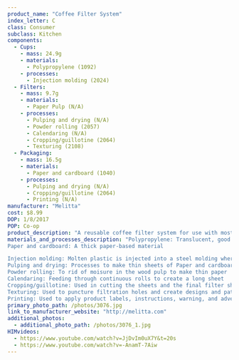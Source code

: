 ```yaml
---
product_name: "Coffee Filter System"
index_letter: C
class: Consumer
subclass: Kitchen
components:
  - Cups:
    - mass: 24.9g
    - materials:
      - Polypropylene (1092)
    - processes:
      - Injection molding (2024)
  - Filters:
    - mass: 9.7g
    - materials:
      - Paper Pulp (N/A)
    - processes:
      - Pulping and drying (N/A)
      - Powder rolling (2057)
      - Calendaring (N/A)
      - Cropping/guillotine (2064)
      - Texturing (2108)
  - Packaging:
    - mass: 16.5g
    - materials:
      - Paper and cardboard (1040)
    - processes:
      - Pulping and drying (N/A)
      - Cropping/guillotine (2064)
      - Printing (N/A)
manufacturer: "Melitta"
cost: $8.99
DOP: 1/8/2017
POP: Co-op
product_description: "A reusable coffee filter system for use with most Keurig style single serve coffee brewers"
materials_and_processes_description: "Polypropylene: Translucent, good chemical, heat and fatigue resistance, tough, integral hinge property
Paper and cardboard: A thick paper-based material

Injection molding: Molten plastic is injected into a steel molding where it is cooled
Pulping and drying: Processes to make thin sheets of Paper and cardboard
Powder rolling: To rid of moisure in the wood pulp to make thin paper
Calendaring: Feeding through continuous rolls to create a long sheet
Cropping/guillotine: Used in cutting the sheets and the final filter shape
Texturing: Used to puncture filtration holes and create designs and patterns
Printing: Used to apply product labels, instructions, warning, and advertisements"
primary_photo_path: /photos/3076.jpg
link_to_manufacturer_website: "http://melitta.com"
additional_photos:
  - additional_photo_path: /photos/3076_1.jpg
HIMvideos:
  - https://www.youtube.com/watch?v=JjDvIm0uX7Y&t=20s
  - https://www.youtube.com/watch?v=-AnamT-7Aiw
---
```

